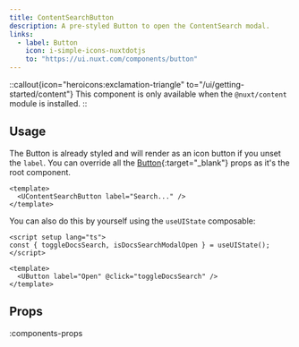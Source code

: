 ```yaml
---
title: ContentSearchButton
description: A pre-styled Button to open the ContentSearch modal.
links:
  - label: Button
    icon: i-simple-icons-nuxtdotjs
    to: "https://ui.nuxt.com/components/button"
---
```


::callout{icon="heroicons:exclamation-triangle" to="/ui/getting-started/content"}
This component is only available when the `@nuxt/content` module is installed.
::

## Usage

The Button is already styled and will render as an icon button if you unset the `label`. You can override all the [Button](https://ui.nuxt.com/components/button){:target="\_blank"} props as it's the root component.

```vue [example.vue]
<template>
  <UContentSearchButton label="Search..." />
</template>
```

You can also do this by yourself using the `useUIState` composable:

```vue [example.vue]
<script setup lang="ts">
const { toggleDocsSearch, isDocsSearchModalOpen } = useUIState();
</script>

<template>
  <UButton label="Open" @click="toggleDocsSearch" />
</template>
```

## Props

:components-props